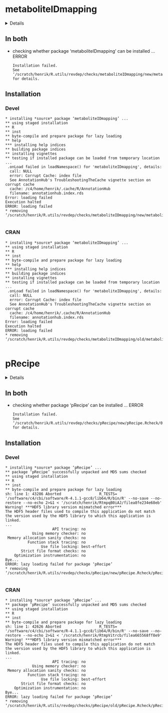 # metaboliteIDmapping

<details>

* Version: 1.0.0
* GitHub: https://github.com/yigbt/metaboliteIDmapping
* Source code: https://github.com/cran/metaboliteIDmapping
* Number of recursive dependencies: 109

Run `revdep_details(, "metaboliteIDmapping")` for more info

</details>

## In both

*   checking whether package ‘metaboliteIDmapping’ can be installed ... ERROR
    ```
    Installation failed.
    See ‘/scratch/henrik/R.utils/revdep/checks/metaboliteIDmapping/new/metaboliteIDmapping.Rcheck/00install.out’ for details.
    ```

## Installation

### Devel

```
* installing *source* package ‘metaboliteIDmapping’ ...
** using staged installation
** R
** inst
** byte-compile and prepare package for lazy loading
** help
*** installing help indices
** building package indices
** installing vignettes
** testing if installed package can be loaded from temporary location
...
 .onLoad failed in loadNamespace() for 'metaboliteIDmapping', details:
  call: NULL
  error: Corrupt Cache: index file
  See AnnotationHub's TroubleshootingTheCache vignette section on corrupt cache
  cache: /c4/home/henrik/.cache/R/AnnotationHub
  filename: annotationhub.index.rds
Error: loading failed
Execution halted
ERROR: loading failed
* removing ‘/scratch/henrik/R.utils/revdep/checks/metaboliteIDmapping/new/metaboliteIDmapping.Rcheck/metaboliteIDmapping’


```
### CRAN

```
* installing *source* package ‘metaboliteIDmapping’ ...
** using staged installation
** R
** inst
** byte-compile and prepare package for lazy loading
** help
*** installing help indices
** building package indices
** installing vignettes
** testing if installed package can be loaded from temporary location
...
 .onLoad failed in loadNamespace() for 'metaboliteIDmapping', details:
  call: NULL
  error: Corrupt Cache: index file
  See AnnotationHub's TroubleshootingTheCache vignette section on corrupt cache
  cache: /c4/home/henrik/.cache/R/AnnotationHub
  filename: annotationhub.index.rds
Error: loading failed
Execution halted
ERROR: loading failed
* removing ‘/scratch/henrik/R.utils/revdep/checks/metaboliteIDmapping/old/metaboliteIDmapping.Rcheck/metaboliteIDmapping’


```
# pRecipe

<details>

* Version: 0.1.0
* GitHub: https://github.com/MiRoVaGo/pRecipe
* Source code: https://github.com/cran/pRecipe
* Date/Publication: 2021-06-18 09:10:02 UTC
* Number of recursive dependencies: 82

Run `revdep_details(, "pRecipe")` for more info

</details>

## In both

*   checking whether package ‘pRecipe’ can be installed ... ERROR
    ```
    Installation failed.
    See ‘/scratch/henrik/R.utils/revdep/checks/pRecipe/new/pRecipe.Rcheck/00install.out’ for details.
    ```

## Installation

### Devel

```
* installing *source* package ‘pRecipe’ ...
** package ‘pRecipe’ successfully unpacked and MD5 sums checked
** using staged installation
** R
** inst
** byte-compile and prepare package for lazy loading
sh: line 1: 43286 Aborted                 R_TESTS= '/software/c4/cbi/software/R-4.1.1-gcc8/lib64/R/bin/R' --no-save --no-restore --no-echo 2>&1 < '/scratch/henrik/RtmpqB0iAJ/filea8fe234e68eb'
Warning! ***HDF5 library version mismatched error***
The HDF5 header files used to compile this application do not match
the version used by the HDF5 library to which this application is linked.
...
                     API tracing: no
            Using memory checker: no
 Memory allocation sanity checks: no
          Function stack tracing: no
                Use file locking: best-effort
       Strict file format checks: no
    Optimization instrumentation: no
Bye...
ERROR: lazy loading failed for package ‘pRecipe’
* removing ‘/scratch/henrik/R.utils/revdep/checks/pRecipe/new/pRecipe.Rcheck/pRecipe’


```
### CRAN

```
* installing *source* package ‘pRecipe’ ...
** package ‘pRecipe’ successfully unpacked and MD5 sums checked
** using staged installation
** R
** inst
** byte-compile and prepare package for lazy loading
sh: line 1: 42626 Aborted                 R_TESTS= '/software/c4/cbi/software/R-4.1.1-gcc8/lib64/R/bin/R' --no-save --no-restore --no-echo 2>&1 < '/scratch/henrik/RtmpVitrcb/filea665568ff8e9'
Warning! ***HDF5 library version mismatched error***
The HDF5 header files used to compile this application do not match
the version used by the HDF5 library to which this application is linked.
...
                     API tracing: no
            Using memory checker: no
 Memory allocation sanity checks: no
          Function stack tracing: no
                Use file locking: best-effort
       Strict file format checks: no
    Optimization instrumentation: no
Bye...
ERROR: lazy loading failed for package ‘pRecipe’
* removing ‘/scratch/henrik/R.utils/revdep/checks/pRecipe/old/pRecipe.Rcheck/pRecipe’


```
